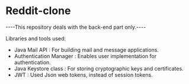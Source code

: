 # Reddit-clone

----This repository deals with the back-end part only.----

Libraries and tools used:

* Java Mail API : For building mail and message applications.
* Authentication Manager : Enables user implementation for authentication.
* Java Keystore class : For storing cryptographic keys and certificates.
* JWT : Used Json web tokens, instead of session tokens.


